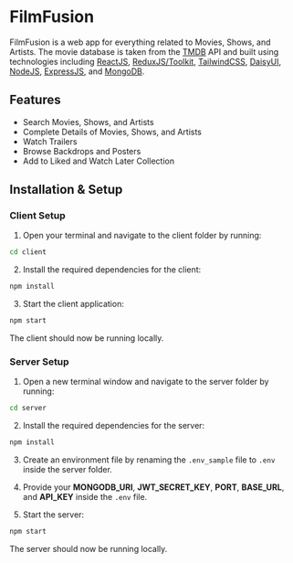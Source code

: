 # FilmFusion

FilmFusion is a web app for everything related to Movies, Shows, and Artists. The movie database is taken from the [TMDB](https://www.themoviedb.org/) API and built using technologies including [ReactJS](https://reactjs.org/), [ReduxJS/Toolkit](https://redux-toolkit.js.org/), [TailwindCSS](https://tailwindcss.com/), [DaisyUI](https://daisyui.com/), [NodeJS](https://nodejs.org/), [ExpressJS](https://expressjs.com/), and [MongoDB](https://www.mongodb.com/).

## Features

- Search Movies, Shows, and Artists
- Complete Details of Movies, Shows, and Artists
- Watch Trailers
- Browse Backdrops and Posters
- Add to Liked and Watch Later Collection


## Installation & Setup

### Client Setup

1. Open your terminal and navigate to the client folder by running:

```bash
cd client
```

2. Install the required dependencies for the client:

```bash
npm install
```

3. Start the client application:

```bash
npm start
```

The client should now be running locally.

### Server Setup

1. Open a new terminal window and navigate to the server folder by running:

```bash
cd server
```

2. Install the required dependencies for the server:

```bash
npm install
```

3. Create an environment file by renaming the `.env_sample` file to `.env` inside the server folder.

4. Provide your **MONGODB_URI**, **JWT_SECRET_KEY**, **PORT**, **BASE_URL**, and **API_KEY** inside the `.env` file.

5. Start the server:

```bash
npm start
```

The server should now be running locally.
